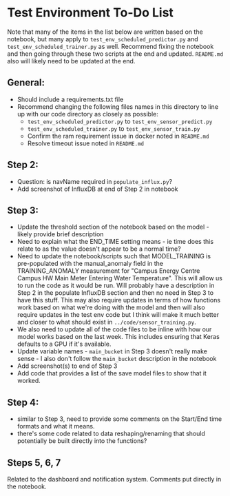 # Test Environment To-Do List

Note that many of the items in the list below are written based on the notebook, but many apply to `test_env_scheduled_predictor.py` and `test_env_scheduled_trainer.py` as well. Recommend fixing the notebook and then going through these two scripts at the end and updated. `README.md` also will likely need to be updated at the end.

## General:

- Should include a requirements.txt file
- Recommend changing the following files names in this directory to line up with our code directory as closely as possible:
    - `test_env_scheduled_predictor.py` to `test_env_sensor_predict.py`
    - `test_env_scheduled_trainer.py` to `test_env_sensor_train.py`
    - Confirm the ram requirement issue in docker noted in `README.md`
    - Resolve timeout issue noted in `README.md`

## Step 2:

- Question: is navName required in `populate_influx.py`?
- Add screenshot of InfluxDB at end of Step 2 in notebook

## Step 3:

- Update the threshold section of the notebook based on the model - likely provide brief description
- Need to explain what the END_TIME setting means - ie time does this relate to as the value doesn't appear to be a normal time?
- Need to update the notebook/scripts such that MODEL_TRAINING is pre-populated with the manual_anomaly field in the TRAINING_ANOMALY measurement for "Campus Energy Centre Campus HW Main Meter Entering Water Temperature". This will allow us to run the code as it would be run. Will probably have a description in Step 2 in the populate InfluxDB section and then no need in Step 3 to have this stuff. This may also require updates in terms of how functions work based on what we're doing with the model and then will also require updates in the test env code but I think will make it much better and closer to what should exist in `../code/sensor_training.py`.
- We also need to update all of the code files to be inline with how our model works based on the last week. This includes ensuring that Keras defaults to a GPU if it's available.
- Update variable names - `main_bucket` in Step 3 doesn't really make sense - I also don't follow the `main_bucket` description in the notebook
- Add screenshot(s) to end of Step 3
- Add code that provides a list of the save model files to show that it worked.

## Step 4:

- similar to Step 3, need to provide some comments on the Start/End time formats and what it means.
- there's some code related to data reshaping/renaming that should potentially be built directly into the functions?

## Steps 5, 6, 7

Related to the dashboard and notification system. Comments put directly in the notebook.
